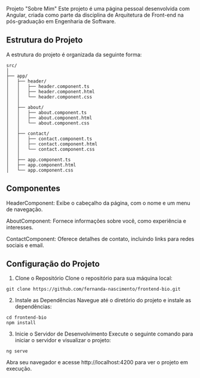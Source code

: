 Projeto "Sobre Mim"
Este projeto é uma página pessoal desenvolvida com Angular, criada como parte da disciplina de Arquitetura de Front-end na pós-graduação em Engenharia de Software.

## Estrutura do Projeto
A estrutura do projeto é organizada da seguinte forma:

```
src/
│
├── app/
│   ├── header/
│   │   ├── header.component.ts
│   │   ├── header.component.html
│   │   └── header.component.css
│   │
│   ├── about/
│   │   ├── about.component.ts
│   │   ├── about.component.html
│   │   └── about.component.css
│   │
│   ├── contact/
│   │   ├── contact.component.ts
│   │   ├── contact.component.html
│   │   └── contact.component.css
│   │
│   ├── app.component.ts
│   ├── app.component.html
│   └── app.component.css
```

## Componentes
HeaderComponent: Exibe o cabeçalho da página, com o nome e um menu de navegação.

AboutComponent: Fornece informações sobre você, como experiência e interesses.

ContactComponent: Oferece detalhes de contato, incluindo links para redes sociais e email.

## Configuração do Projeto

1. Clone o Repositório
Clone o repositório para sua máquina local:
```
git clone https://github.com/fernanda-nascimento/frontend-bio.git
```
2. Instale as Dependências
Navegue até o diretório do projeto e instale as dependências:

```
cd frontend-bio
npm install
```

3. Inicie o Servidor de Desenvolvimento
Execute o seguinte comando para iniciar o servidor e visualizar o projeto:
```
ng serve
```
Abra seu navegador e acesse http://localhost:4200 para ver o projeto em execução.
